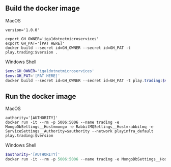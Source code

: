 ## Build the docker image

MacOS

```shell
version='1.0.0'

export GH_OWNER='iga1dotnetmicroservices'
export GH_PAT='[PAT HERE]'
docker build --secret id=GH_OWNER --secret id=GH_PAT -t play.trading:$version .
```

Windows Shell

```powershell
$env:GH_OWNER='iga1dotnetmicroservices'
$env:GH_PAT='[PAT HERE]'
docker build --secret id=GH_OWNER --secret id=GH_PAT -t play.trading:$version .
```

## Run the docker image

MacOS

```shell 
authority='[AUTHORITY]'
docker run -it --rm -p 5006:5006 --name trading -e MongoDbSettings__Host=mongo -e RabbitMQSettings__Host=rabbitmq -e ServiceSettings__Authority=$authority --network playinfra_default play.trading:$version
```

Windows Shell

```powershell
$authority='[AUTHORITY]'
docker run -it --rm -p 5006:5006 --name trading -e MongoDbSettings__Host=mongo -e RabbitMQSettings__Host=rabbitmq -e ServiceSettings__Authority=$authority --network playinfra_default play.trading:$version
```

